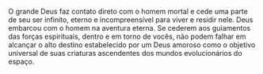 ﻿O grande Deus faz contato direto com o homem mortal e cede uma parte de seu ser infinito, eterno e incompreensível para viver e residir nele. Deus embarcou com o homem na aventura eterna. Se cederem aos guiamentos das forças espirituais, dentro e em torno de vocês, não podem falhar em alcançar o alto destino estabelecido por um Deus amoroso como o objetivo universal de suas criaturas ascendentes dos mundos evolucionários do espaço.